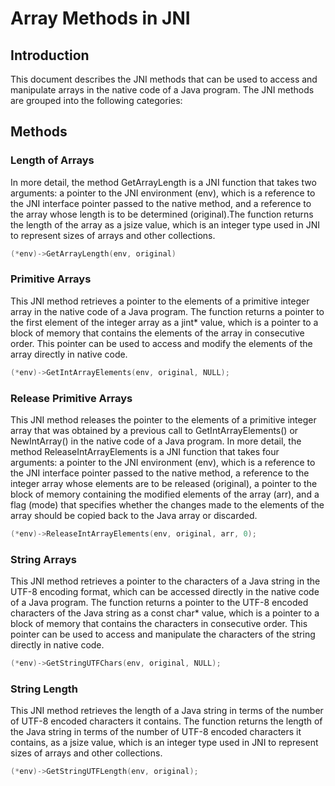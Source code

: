 # Array Methods in JNI

## Introduction

This document describes the JNI methods that can be used to access and manipulate arrays in the native code of a Java program. The JNI methods are grouped into the following categories:

## Methods

### Length of Arrays

In more detail, the method GetArrayLength is a JNI function that takes two arguments: a pointer to the JNI environment (env), which is a reference to the JNI interface pointer passed to the native method, and a reference to the array whose length is to be determined (original).The function returns the length of the array as a jsize value, which is an integer type used in JNI to represent sizes of arrays and other collections.

```c
(*env)->GetArrayLength(env, original)
```

### Primitive Arrays

This JNI method retrieves a pointer to the elements of a primitive integer array in the native code of a Java program. The function returns a pointer to the first element of the integer array as a jint* value, which is a pointer to a block of memory that contains the elements of the array in consecutive order. This pointer can be used to access and modify the elements of the array directly in native code.

```c
(*env)->GetIntArrayElements(env, original, NULL);
```

### Release Primitive Arrays

This JNI method releases the pointer to the elements of a primitive integer array that was obtained by a previous call to GetIntArrayElements() or NewIntArray() in the native code of a Java program. In more detail, the method ReleaseIntArrayElements is a JNI function that takes four arguments: a pointer to the JNI environment (env), which is a reference to the JNI interface pointer passed to the native method, a reference to the integer array whose elements are to be released (original), a pointer to the block of memory containing the modified elements of the array (arr), and a flag (mode) that specifies whether the changes made to the elements of the array should be copied back to the Java array or discarded.

```c
(*env)->ReleaseIntArrayElements(env, original, arr, 0);
```

### String Arrays

This JNI method retrieves a pointer to the characters of a Java string in the UTF-8 encoding format, which can be accessed directly in the native code of a Java program.
The function returns a pointer to the UTF-8 encoded characters of the Java string as a const char* value, which is a pointer to a block of memory that contains the characters in consecutive order. This pointer can be used to access and manipulate the characters of the string directly in native code.

```c
(*env)->GetStringUTFChars(env, original, NULL);
```

### String Length

This JNI method retrieves the length of a Java string in terms of the number of UTF-8 encoded characters it contains. The function returns the length of the Java string in terms of the number of UTF-8 encoded characters it contains, as a jsize value, which is an integer type used in JNI to represent sizes of arrays and other collections.

```c
(*env)->GetStringUTFLength(env, original);
```
